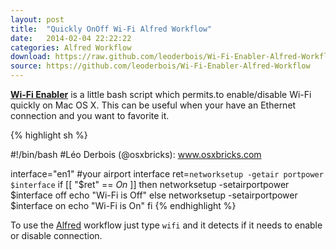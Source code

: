 ```yaml
---
layout: post
title:  "Quickly OnOff Wi-Fi Alfred Workflow"
date:   2014-02-04 22:22:22
categories: Alfred Workflow
download: https://raw.github.com/leoderbois/Wi-Fi-Enabler-Alfred-Workflow/blob/master/Wi-Fi%20Enabler.alfredworkflow
source: https://github.com/leoderbois/Wi-Fi-Enabler-Alfred-Workflow
---
```


**[Wi-Fi Enabler](http://inft.ly/QEv3ieV)** is a little bash script which permits.to enable/disable Wi-Fi quickly on Mac OS X. This can be useful when your have an Ethernet connection and you want to favorite it.

{% highlight sh %}

#!/bin/bash
#Léo Derbois (@osxbricks): www.osxbricks.com

interface="en1" #your airport interface
ret=`networksetup -getair
portpower $interface`
if [[ "$ret" == *On* ]]
then
    networksetup -setairportpower $interface off
    echo "Wi-Fi is Off"
else
    networksetup -setairportpower $interface on
    echo "Wi-Fi is On"
fi
{% endhighlight %}


To use the [Alfred](http://www.alfredapp.com) workflow just type `wifi` and it detects if it needs to enable or disable connection.